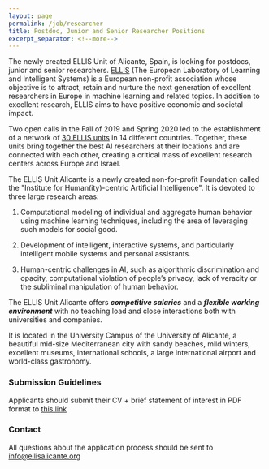 ```yaml
---
layout: page
permalink: /job/researcher
title: Postdoc, Junior and Senior Researcher Positions
excerpt_separator: <!--more-->
---
```


The newly created ELLIS Unit of Alicante, Spain, is looking for postdocs, junior and senior researchers. [ELLIS](http://ellis.eu) (The European 
Laboratory of Learning and Intelligent Systems) is a European non-profit association whose objective is to attract, retain and nurture the 
next generation of excellent researchers in Europe in machine learning and related topics. In addition to excellent research, ELLIS aims 
to have positive economic and societal impact.
<!--more-->
Two open calls in the Fall of 2019 and Spring 2020 led to the establishment of a network of [30 ELLIS units](https://ellis.eu/units) in 14 
different countries. Together, these units bring together the best AI researchers at their locations and are connected with each other, 
creating a critical mass of excellent research centers across Europe and Israel.

The ELLIS Unit Alicante is a newly created non-for-profit Foundation called the "Institute for Human(ity)-centric Artificial Intelligence". 
It is devoted to three large research areas:

1. Computational modeling of individual and aggregate human behavior using machine learning techniques, including the area of leveraging such 
models for social good.

2. Development of intelligent, interactive systems, and particularly intelligent mobile systems and personal assistants.

3. Human-centric challenges in AI, such as algorithmic discrimination and opacity, computational violation of people’s privacy, 
lack of veracity or the subliminal manipulation of human behavior.

The ELLIS Unit Alicante offers ***competitive salaries*** and a ***flexible working environment*** with no teaching load and close interactions both 
with universities and companies.

It is located in the University Campus of the University of Alicante, a beautiful mid-size Mediterranean city with sandy beaches, 
mild winters, excellent museums, international schools, a large international airport and world-class gastronomy.

### Submission Guidelines

Applicants should submit their CV + brief statement of interest in PDF format to [this link](https://easychair.org/conferences/?conf=ihcai-2020) 

### Contact

All questions about the application process should be sent to info@ellisalicante.org
